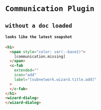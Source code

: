 # `Communication Plugin`

## `without a doc loaded`

####   `looks like the latest snapshot`

```html
<h1>
  <span style="color: var(--base1)">
    [communication.missing]
  </span>
  <c-fab
    extended=""
    icon="add"
    label="[subnetwork.wizard.title.add]"
  >
  </c-fab>
</h1>
<wizard-dialog>
</wizard-dialog>

```

